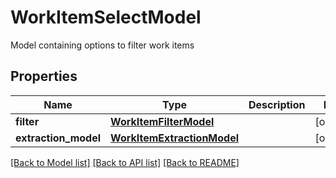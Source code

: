 # WorkItemSelectModel

Model containing options to filter work items

## Properties
Name | Type | Description | Notes
------------ | ------------- | ------------- | -------------
**filter** | [**WorkItemFilterModel**](WorkItemFilterModel.md) |  | [optional] 
**extraction_model** | [**WorkItemExtractionModel**](WorkItemExtractionModel.md) |  | [optional] 

[[Back to Model list]](../README.md#documentation-for-models) [[Back to API list]](../README.md#documentation-for-api-endpoints) [[Back to README]](../README.md)


